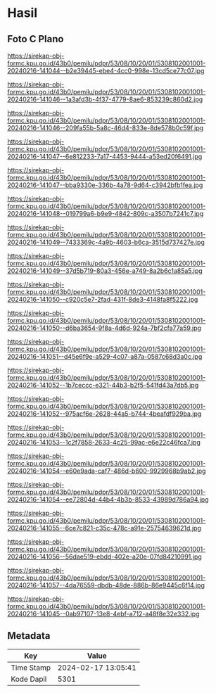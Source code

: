 # Hasil

## Foto C Plano

https://sirekap-obj-formc.kpu.go.id/43b0/pemilu/pdpr/53/08/10/20/01/5308102001001-20240216-141044--b2e39445-ebe4-4cc0-998e-13cd5ce77c07.jpg

https://sirekap-obj-formc.kpu.go.id/43b0/pemilu/pdpr/53/08/10/20/01/5308102001001-20240216-141046--1a3afd3b-4f37-4779-8ae6-853239c860d2.jpg

https://sirekap-obj-formc.kpu.go.id/43b0/pemilu/pdpr/53/08/10/20/01/5308102001001-20240216-141046--209fa55b-5a8c-46d4-833e-8de578b0c59f.jpg

https://sirekap-obj-formc.kpu.go.id/43b0/pemilu/pdpr/53/08/10/20/01/5308102001001-20240216-141047--6e812233-7a17-4453-9444-a53ed20f6491.jpg

https://sirekap-obj-formc.kpu.go.id/43b0/pemilu/pdpr/53/08/10/20/01/5308102001001-20240216-141047--bba9330e-336b-4a78-9d64-c3942bfb1fea.jpg

https://sirekap-obj-formc.kpu.go.id/43b0/pemilu/pdpr/53/08/10/20/01/5308102001001-20240216-141048--019799a6-b9e9-4842-809c-a3507b7241c7.jpg

https://sirekap-obj-formc.kpu.go.id/43b0/pemilu/pdpr/53/08/10/20/01/5308102001001-20240216-141049--7433369c-4a9b-4603-b6ca-3515d737427e.jpg

https://sirekap-obj-formc.kpu.go.id/43b0/pemilu/pdpr/53/08/10/20/01/5308102001001-20240216-141049--37d5b719-80a3-456e-a749-8a2b6c1a85a5.jpg

https://sirekap-obj-formc.kpu.go.id/43b0/pemilu/pdpr/53/08/10/20/01/5308102001001-20240216-141050--c920c5e7-2fad-431f-8de3-4148fa8f5222.jpg

https://sirekap-obj-formc.kpu.go.id/43b0/pemilu/pdpr/53/08/10/20/01/5308102001001-20240216-141050--d6ba3654-9f8a-4d6d-924a-7bf2cfa77a59.jpg

https://sirekap-obj-formc.kpu.go.id/43b0/pemilu/pdpr/53/08/10/20/01/5308102001001-20240216-141051--d45e6f9e-a529-4c07-a87a-0587c68d3a0c.jpg

https://sirekap-obj-formc.kpu.go.id/43b0/pemilu/pdpr/53/08/10/20/01/5308102001001-20240216-141052--1b7ceccc-e321-44b3-b2f5-541fd43a7db5.jpg

https://sirekap-obj-formc.kpu.go.id/43b0/pemilu/pdpr/53/08/10/20/01/5308102001001-20240216-141052--975acf6e-2628-44a5-b744-4beafdf929ba.jpg

https://sirekap-obj-formc.kpu.go.id/43b0/pemilu/pdpr/53/08/10/20/01/5308102001001-20240216-141053--1c2f7858-2633-4c25-99ac-e6e22c46fca7.jpg

https://sirekap-obj-formc.kpu.go.id/43b0/pemilu/pdpr/53/08/10/20/01/5308102001001-20240216-141054--e60e9ada-caf7-486d-b600-9929968b9ab2.jpg

https://sirekap-obj-formc.kpu.go.id/43b0/pemilu/pdpr/53/08/10/20/01/5308102001001-20240216-141054--ee72804d-44b4-4b3b-8533-43989d786a94.jpg

https://sirekap-obj-formc.kpu.go.id/43b0/pemilu/pdpr/53/08/10/20/01/5308102001001-20240216-141055--6ce7c821-c35c-478c-a91e-25754639621d.jpg

https://sirekap-obj-formc.kpu.go.id/43b0/pemilu/pdpr/53/08/10/20/01/5308102001001-20240216-141056--56dae519-ebdd-402e-a20e-07fd84210991.jpg

https://sirekap-obj-formc.kpu.go.id/43b0/pemilu/pdpr/53/08/10/20/01/5308102001001-20240216-141057--4da76559-dbdb-48de-886b-86e9445c6f14.jpg

https://sirekap-obj-formc.kpu.go.id/43b0/pemilu/pdpr/53/08/10/20/01/5308102001001-20240216-141045--0ab97107-13e8-4ebf-a712-a48f8e32e332.jpg


## Metadata

| Key        | Value               |
| ---------- | ------------------- |
| Time Stamp | 2024-02-17 13:05:41 |
| Kode Dapil | 5301                |



